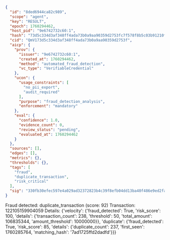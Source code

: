 ```json
{
  "id": "8ded6944ca82c989",
  "scope": "agent",
  "key": "RESULT",
  "epoch": 1760294462,
  "host_pid": "9e6742732c60:1",
  "hash": "73d5c334d3af348ff4ada73b0a9aa90359d2753fc7f578f8b5c03b91210f7bae",
  "cid": "QmV173d5c334d3af348ff4ada73b0a9aa90359d2753f",
  "aicp": {
    "prov": {
      "issuer": "9e6742732c60:1",
      "created_at": 1760294462,
      "method": "automated_fraud_detection",
      "vc_type": "VerifiableCredential"
    },
    "ucon": {
      "usage_constraints": [
        "no_pii_export",
        "audit_required"
      ],
      "purpose": "fraud_detection_analysis",
      "enforcement": "mandatory"
    },
    "eval": {
      "confidence": 1.0,
      "evidence_count": 0,
      "review_status": "pending",
      "evaluated_at": 1760294462
    }
  },
  "sources": [],
  "edges": [],
  "metrics": {},
  "thresholds": {},
  "tags": [
    "fraud",
    "duplicate_transaction",
    "risk_critical"
  ],
  "sig": "330fb30efec597e4a029ad32372823b4c39f8efb04dd13ba40f486e9ed2fa399"
}
```

Fraud detected: duplicate_transaction (score: 92)
Transaction: 122105159904059
Details: {'velocity': {'fraud_detected': True, 'risk_score': 100, 'details': {'transaction_count': 238, 'threshold': 50, 'total_amount': 106835344, 'amount_threshold': 10000000}}, 'duplicate': {'fraud_detected': True, 'risk_score': 85, 'details': {'duplicate_count': 237, 'first_seen': 1760285764, 'matching_hash': '7ad1725ffd2dadfd'}}}